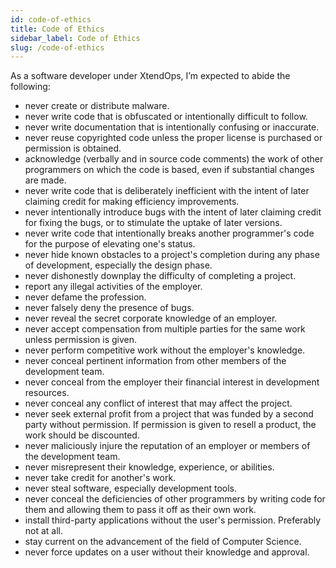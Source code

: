 ```yaml
---
id: code-of-ethics
title: Code of Ethics
sidebar_label: Code of Ethics
slug: /code-of-ethics
---
```


As a software developer under XtendOps, I’m expected to abide the following:

- never create or distribute malware.
- never write code that is obfuscated or intentionally difficult to follow.
- never write documentation that is intentionally confusing or inaccurate.
- never reuse copyrighted code unless the proper license is purchased or permission is
obtained.
- acknowledge (verbally and in source code comments) the work of other programmers on
which the code is based, even if substantial changes are made.
- never write code that is deliberately inefficient with the intent of later claiming credit for
making efficiency improvements.
- never intentionally introduce bugs with the intent of later claiming credit for fixing the
bugs, or to stimulate the uptake of later versions.
- never write code that intentionally breaks another programmer&#39;s code for the purpose of
elevating one&#39;s status.
- never hide known obstacles to a project&#39;s completion during any phase of development,
especially the design phase.
- never dishonestly downplay the difficulty of completing a project.
- report any illegal activities of the employer.
- never defame the profession.
- never falsely deny the presence of bugs.
- never reveal the secret corporate knowledge of an employer.
- never accept compensation from multiple parties for the same work unless permission is
given.
- never perform competitive work without the employer&#39;s knowledge.
- never conceal pertinent information from other members of the development team.
- never conceal from the employer their financial interest in development resources.
- never conceal any conflict of interest that may affect the project.
- never seek external profit from a project that was funded by a second party without
permission. If permission is given to resell a product, the work should be discounted.
- never maliciously injure the reputation of an employer or members of the development
team.
- never misrepresent their knowledge, experience, or abilities.
- never take credit for another&#39;s work.
- never steal software, especially development tools.
- never conceal the deficiencies of other programmers by writing code for them and
allowing them to pass it off as their own work.
- install third-party applications without the user&#39;s permission. Preferably not at all.
- stay current on the advancement of the field of Computer Science.
- never force updates on a user without their knowledge and approval.
